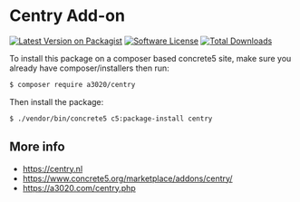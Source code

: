 # Centry Add-on

[![Latest Version on Packagist][ico-version]][link-packagist]
[![Software License][ico-license]](LICENSE.txt)
[![Total Downloads][ico-downloads]][link-downloads]

To install this package on a composer based concrete5 site, make sure you already have composer/installers then run:

```sh
$ composer require a3020/centry
```

Then install the package:

```sh
$ ./vendor/bin/concrete5 c5:package-install centry
```

## More info
- https://centry.nl
- https://www.concrete5.org/marketplace/addons/centry/
- https://a3020.com/centry.php


[ico-version]: https://img.shields.io/packagist/v/a3020/centry.svg?style=flat-square
[ico-license]: https://img.shields.io/badge/license-MIT-brightgreen.svg?style=flat-square
[ico-downloads]: https://img.shields.io/packagist/dt/a3020/centry.svg?style=flat-square

[link-packagist]: https://packagist.org/packages/a3020/centry
[link-downloads]: https://packagist.org/packages/a3020/centry